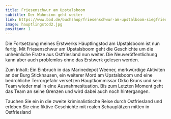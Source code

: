 ```yaml
---
title: Friesenschwur am Upstalsboom
subtitle: Der Wahnsinn geht weiter
link: https://www.bod.de/buchshop/friesenschwur-am-upstalboom-siegfried-klock-9783756215294
image: hauptlingstod2.jpg
position: 1
---
```

Die Fortsetzung meines Erstwerks
Häuptlingstod am Upstalsboom ist nun fertig.
Mit Friesenschwur am Upstalsboom geht die Geschichte um die unheimliche Fratze aus Ostfriesland nun weiter. Die Neuveröffentlichung kann aber auch problemlos ohne das Erstwerk gelesen werden.

Zum Inhalt:
Ein Einbruch in das Marinedepot Weener, merkwürdige Aktiviten an der Burg Stickhausen, ein weiterer Mord am Upstalsboom und eine bedrohliche Terrorgefahr versetzen Hauptkommissar Okko Bruns und sein Team wieder mal in eine Ausnahmesituation.
Bis zum Letzten Moment geht das Team an seine Grenzen und wird dabei auch noch hintergangen.

Tauchen Sie ein in die zweite kriminalistische Reise durch Ostfriesland und erleben Sie eine fiktive Geschichte mit realen Schauplätzen mitten in Ostfriesland
